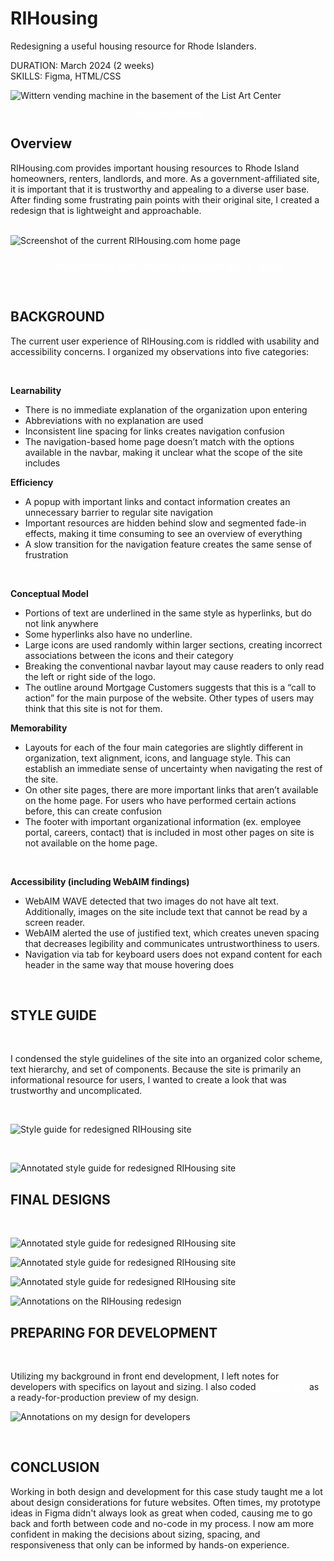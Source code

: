 <div class="two-column">
<div class="centered">
<div class="text">

# RIHousing
Redesigning a useful housing resource for Rhode Islanders.

<div><span classname="detail">DURATION:</span> March 2024 (2 weeks)</div>
<div><span classname="detail">SKILLS:</span> Figma, HTML/CSS</div>

</div>
</div>
<div class="image rounded linkable">

![Wittern vending machine in the basement of the List Art Center](https://ocarson1.github.io/id-portfolio/images/rihousing/rihousing-preview.png)<a href="https://ocarson1.github.io/rihousing/" style="font-size: 14px; color: white; padding-top: 10px; display: flex; justify-content: center">Visit live preview</a>
</div>
</div>
<div class="spacer-50"></div>
<div class="three-column">
<div class="text flex-3">

## Overview

RIHousing.com provides important housing resources to Rhode Island homeowners, renters, landlords, and more. As a government-affiliated site, it is important that it is trustworthy and appealing to a diverse user base. After finding some frustrating pain points with their original site, I created a redesign that is lightweight and approachable.
<br></br>

</div>
<div class="flex-1"></div>
</div>
<div class="rounded">

![Screenshot of the current RIHousing.com home page](https://ocarson1.github.io/id-portfolio/images/rihousing/rihousing-old.png)<div><div style="font-size: 14px; color: white; padding-top: 10px; display: flex; justify-content: center">*How RIHousing.com currently appears on my 13" laptop*</div></div></div>

<div class="three-column">
<div class="text flex-3">
<br />

## BACKGROUND

The current user experience of RIHousing.com is riddled with usability and accessibility concerns. I organized my observations into five categories:

</div>
<br />
<div class="flex-1"></div>
</div>
<div class="two-column">
<div class="text flex-1">

**Learnability**

- There is no immediate explanation of the organization upon entering
- Abbreviations with no explanation are used
- Inconsistent line spacing for links creates navigation confusion
- The navigation-based home page doesn’t match with the options available in the navbar, making it unclear what the scope of the site includes

</div>

<div class="text flex-1">

**Efficiency**

- A popup with important links and contact information creates an unnecessary barrier to regular site navigation
- Important resources are hidden behind slow and segmented fade-in effects, making it time consuming to see an overview of everything
- A slow transition for the navigation feature creates the same sense of frustration

</div>


</div>
<br />
<div class="two-column">
<div class="text flex-1">

**Conceptual Model**

- Portions of text are underlined in the same style as hyperlinks, but do not link anywhere
- Some hyperlinks also have no underline.
- Large icons are used randomly within larger sections, creating incorrect associations between the icons and their category
- Breaking the conventional navbar layout may cause readers to only read the left or right side of the logo.
- The outline around Mortgage Customers suggests that this is a “call to action” for the main purpose of the website. Other types of users may think that this site is not for them.

</div>

<div class="text flex-1">

**Memorability**

- Layouts for each of the four main categories are slightly different in organization, text alignment, icons, and language style. This can establish an immediate sense of uncertainty when navigating the rest of the site.
- On other site pages, there are more important links that aren’t available on the home page. For users who have performed certain actions before, this can create confusion
- The footer with important organizational information (ex. employee portal, careers, contact) that is included in most other pages on site is not available on the home page.

</div>


</div>
<br />
<div class="two-column">
<div class="text flex-1">

**Accessibility (including WebAIM findings)**

- WebAIM WAVE detected that two images do not have alt text. Additionally, images on the site include text that cannot be read by a screen reader.
- WebAIM alerted the use of justified text, which creates uneven spacing that decreases legibility and communicates untrustworthiness to users.
- Navigation via tab for keyboard users does not expand content for each header in the same way that mouse hovering does

</div>

<div class="text flex-1">

</div>

</div>
<br />

## STYLE GUIDE

<br />

I condensed the style guidelines of the site into an organized color scheme, text hierarchy, and set of components. Because the site is primarily an informational resource for users, I wanted to create a look that was trustworthy and uncomplicated.

<br />
<div class="rounded">

![Style guide for redesigned RIHousing site](https://ocarson1.github.io/id-portfolio/images/rihousing/style-guide.png)</div>

<br />
<div class="rounded">

![Annotated style guide for redesigned RIHousing site](https://ocarson1.github.io/id-portfolio/images/rihousing/style-guide-annotated.png)</div>

## FINAL DESIGNS
<br />

<div class="three-column">

<div class="rounded flex-1">

![Annotated style guide for redesigned RIHousing site](https://ocarson1.github.io/id-portfolio/images/rihousing/laptop.png)</div>

<div class="rounded flex-1">

![Annotated style guide for redesigned RIHousing site](https://ocarson1.github.io/id-portfolio/images/rihousing/ipad.png)</div>

<div class="rounded flex-1">

![Annotated style guide for redesigned RIHousing site](https://ocarson1.github.io/id-portfolio/images/rihousing/iphone.png)</div>

</div>

<div>

![Annotations on the RIHousing redesign](https://ocarson1.github.io/id-portfolio/images/rihousing/redesign-notes.png)</div>


## PREPARING FOR DEVELOPMENT
<br />

<div class="two-column">
<div class="centered">
<div class="text">

Utilizing my background in front end development, I left notes for developers with specifics on layout and sizing. I also coded <a href="https://ocarson1.github.io/rihousing/" style="color: white">this live site</a> as a ready-for-production preview of my design.

</div>
</div>
<div class="image rounded linkable">

![Annotations on my design for developers](https://ocarson1.github.io/id-portfolio/images/rihousing/rihousing-preview.png)
</div>
</div>
<br />

## CONCLUSION

Working in both design and development for this case study taught me a lot about design considerations for future websites. Often times, my prototype ideas in Figma didn't always look as great when coded, causing me to go back and forth between code and no-code in my process. I now am more confident in making the decisions about sizing, spacing, and responsiveness that only can be informed by hands-on experience.